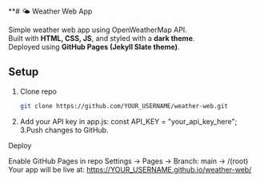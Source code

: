 **# 🌤️ Weather Web App

Simple weather web app using OpenWeatherMap API.  
Built with **HTML, CSS, JS**, and styled with a **dark theme**.  
Deployed using **GitHub Pages (Jekyll Slate theme)**.

## Setup
1. Clone repo  
   ```bash
   git clone https://github.com/YOUR_USERNAME/weather-web.git
2. Add your API key in app.js:
const API_KEY = "your_api_key_here";
3.Push changes to GitHub.

Deploy

Enable GitHub Pages in repo Settings → Pages → Branch: main → /(root)
Your app will be live at:
https://YOUR_USERNAME.github.io/weather-web/
